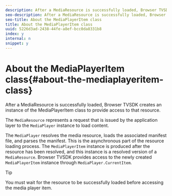 ```yaml
---
description: After a MediaResource is successfully loaded, Browser TVSDK creates an instance of the MediaPlayerItem class to provide access to that resource.
seo-description: After a MediaResource is successfully loaded, Browser TVSDK creates an instance of the MediaPlayerItem class to provide access to that resource.
seo-title: About the MediaPlayerItem class
title: About the MediaPlayerItem class
uuid: 5226d3ad-2438-44fe-a8ef-bcc0da8331b8
index: y
internal: n
snippet: y
---
```


# About the MediaPlayerItem class{#about-the-mediaplayeritem-class}

After a MediaResource is successfully loaded, Browser TVSDK creates an instance of the MediaPlayerItem class to provide access to that resource.

The `MediaResource` represents a request that is issued by the application layer to the `MediaPlayer` instance to load content.

The `MediaPlayer` resolves the media resource, loads the associated manifest file, and parses the manifest. This is the asynchronous part of the resource loading process. The `MediaPlayerItem` instance is produced after the resource has been resolved, and this instance is a resolved version of a `MediaResource`. Browser TVSDK provides access to the newly created `MediaPlayerItem` instance through `MediaPlayer.CurrentItem`.

>[!TIP]
>
>You must wait for the resource to be successfully loaded before accessing the media player item.

